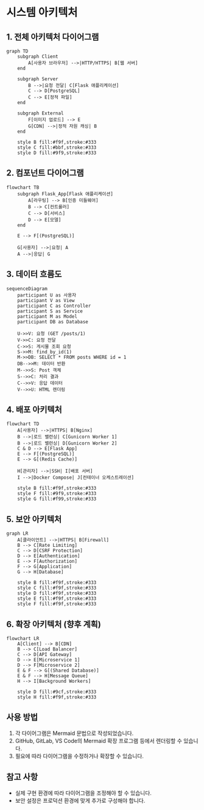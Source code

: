 # 시스템 아키텍처

## 1. 전체 아키텍처 다이어그램

```mermaid
graph TD
    subgraph Client
        A[사용자 브라우저] -->|HTTP/HTTPS| B[웹 서버]
    end

    subgraph Server
        B -->|요청 전달| C[Flask 애플리케이션]
        C --> D[PostgreSQL]
        C --> E[정적 파일]
    end

    subgraph External
        F[이미지 업로드] --> E
        G[CDN] -->|정적 자원 캐싱| B
    end

    style B fill:#f9f,stroke:#333
    style C fill:#bbf,stroke:#333
    style D fill:#9f9,stroke:#333
```

## 2. 컴포넌트 다이어그램

```mermaid
flowchart TB
    subgraph Flask_App[Flask 애플리케이션]
        A[라우팅] --> B[인증 미들웨어]
        B --> C[컨트롤러]
        C --> D[서비스]
        D --> E[모델]
    end

    E --> F[(PostgreSQL)]
    
    G[사용자] -->|요청| A
    A -->|응답| G
```

## 3. 데이터 흐름도

```mermaid
sequenceDiagram
    participant U as 사용자
    participant V as View
    participant C as Controller
    participant S as Service
    participant M as Model
    participant DB as Database

    U->>V: 요청 (GET /posts/1)
    V->>C: 요청 전달
    C->>S: 게시물 조회 요청
    S->>M: find_by_id(1)
    M->>DB: SELECT * FROM posts WHERE id = 1
    DB-->>M: 데이터 반환
    M-->>S: Post 객체
    S-->>C: 처리 결과
    C-->>V: 응답 데이터
    V-->>U: HTML 렌더링
```

## 4. 배포 아키텍처

```mermaid
flowchart TD
    A[사용자] -->|HTTPS| B[Nginx]
    B -->|로드 밸런싱| C[Gunicorn Worker 1]
    B -->|로드 밸런싱| D[Gunicorn Worker 2]
    C & D --> E[Flask App]
    E --> F[(PostgreSQL)]
    E --> G[(Redis Cache)]
    
    H[관리자] -->|SSH| I[배포 서버]
    I -->|Docker Compose| J[컨테이너 오케스트레이션]
    
    style B fill:#f9f,stroke:#333
    style F fill:#9f9,stroke:#333
    style G fill:#f99,stroke:#333
```

## 5. 보안 아키텍처

```mermaid
graph LR
    A[클라이언트] -->|HTTPS| B[Firewall]
    B --> C[Rate Limiting]
    C --> D[CSRF Protection]
    D --> E[Authentication]
    E --> F[Authorization]
    F --> G[Application]
    G --> H[Database]
    
    style B fill:#f9f,stroke:#333
    style C fill:#f9f,stroke:#333
    style D fill:#f9f,stroke:#333
    style E fill:#f9f,stroke:#333
    style F fill:#f9f,stroke:#333
```

## 6. 확장 아키텍처 (향후 계획)

```mermaid
flowchart LR
    A[Client] --> B[CDN]
    B --> C[Load Balancer]
    C --> D[API Gateway]
    D --> E[Microservice 1]
    D --> F[Microservice 2]
    E & F --> G[(Shared Database)]
    E & F --> H[Message Queue]
    H --> I[Background Workers]
    
    style D fill:#9cf,stroke:#333
    style H fill:#f9f,stroke:#333
```

## 사용 방법

1. 각 다이어그램은 Mermaid 문법으로 작성되었습니다.
2. GitHub, GitLab, VS Code의 Mermaid 확장 프로그램 등에서 렌더링할 수 있습니다.
3. 필요에 따라 다이어그램을 수정하거나 확장할 수 있습니다.

## 참고 사항
- 실제 구현 환경에 따라 다이어그램을 조정해야 할 수 있습니다.
- 보안 설정은 프로덕션 환경에 맞게 추가로 구성해야 합니다.
